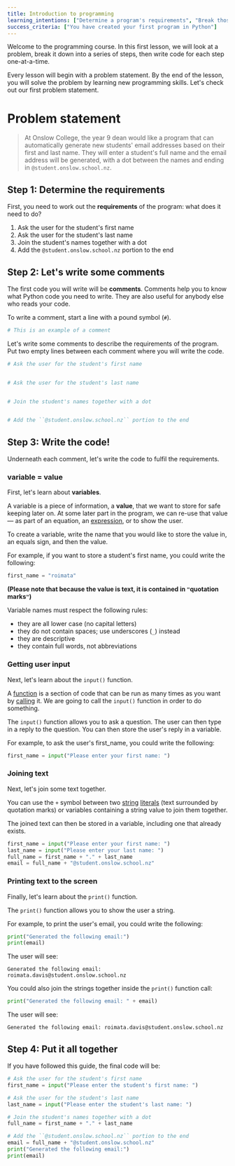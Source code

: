 ```yaml
---
title: Introduction to programming
learning_intentions: ["Determine a program's requirements", "Break those requirements into a series of steps", "Write a comment for each step", "Write your first program in Python based on your comments"]
success_criteria: ["You have created your first program in Python"]
---
```


Welcome to the programming course. In this first lesson, we will look at a problem, break it down into a series of steps, then write code for each step one-at-a-time.

Every lesson will begin with a problem statement. By the end of the lesson, you will solve the problem by learning new programming skills. Let's check out our first problem statement.

# Problem statement

> At Onslow College, the year 9 dean would like a program that can automatically generate new students' email addresses based on their first and last name. They will enter a student's full name and the email address will be generated, with a dot between the names and ending in ``@student.onslow.school.nz``.

## Step 1: Determine the requirements

First, you need to work out the **requirements** of the program: what does it need to do?

1. Ask the user for the student's first name
2. Ask the user for the student's last name
3. Join the student's names together with a dot
4. Add the ``@student.onslow.school.nz`` portion to the end

## Step 2: Let's write some comments

The first code you will write will be **comments**. Comments help you to know what Python code you need to write. They are also useful for anybody else who reads your code.

To write a comment, start a line with a pound symbol (``#``).

```python
# This is an example of a comment
```

Let's write some comments to describe the requirements of the program. Put two empty lines between each comment where you will write the code.

```python
# Ask the user for the student's first name


# Ask the user for the student's last name


# Join the student's names together with a dot


# Add the ``@student.onslow.school.nz`` portion to the end


```

## Step 3: Write the code!

Underneath each comment, let's write the code to fulfil the requirements.

### variable = value

First, let's learn about **variables**.

A variable is a piece of information, a **value**, that we want to store for safe keeping later on. At some later part in the program, we can re-use that value — as part of an equation, an [expression](/programming/glossary#expression), or to show the user.

To create a variable, write the name that you would like to store the value in, an equals sign, and then the value.

For example, if you want to store a student's first name, you could write the following:

```python
first_name = "roimata"
```

**(Please note that because the value is text, it is contained in ``"``quotation marks``"``)**

Variable names must respect the following rules:

- they are all lower case (no capital letters)
- they do not contain spaces; use underscores (``_``) instead
- they are descriptive
- they contain full words, not abbreviations

### Getting user input

Next, let's learn about the ``input()`` function.

A [function](/programming/glossary#function) is a section of code that can be run as many times as you want by [calling](/programming/glossary#call) it. We are going to call the ``input()`` function in order to do something.

The ``input()`` function allows you to ask a question. The user can then type in a reply to the question. You can then store the user's reply in a variable.

For example, to ask the user's first_name, you could write the following:

```python
first_name = input("Please enter your first name: ")
```

### Joining text

Next, let's join some text together.

You can use the ``+`` symbol between two [string](/programming/glossary#string) [literals](/programming/glossary#literal) (text surrounded by quotation marks) or variables containing a string value to join them together.

The joined text can then be stored in a variable, including one that already exists.

```python
first_name = input("Please enter your first name: ")
last_name = input("Please enter your last name: ")
full_name = first_name + "." + last_name
email = full_name + "@student.onslow.school.nz"
```

### Printing text to the screen

Finally, let's learn about the ``print()`` function.

The ``print()`` function allows you to show the user a string.

For example, to print the user's email, you could write the following:

```python
print("Generated the following email:")
print(email)
```

The user will see:

```
Generated the following email:
roimata.davis@student.onslow.school.nz
```

You could also join the strings together inside the ``print()`` function call:

```python
print("Generated the following email: " + email)
```

The user will see:

```
Generated the following email: roimata.davis@student.onslow.school.nz
```

## Step 4: Put it all together

If you have followed this guide, the final code will be:

```python
# Ask the user for the student's first name
first_name = input("Please enter the student's first name: ")

# Ask the user for the student's last name
last_name = input("Please enter the student's last name: ")

# Join the student's names together with a dot
full_name = first_name + "." + last_name

# Add the ``@student.onslow.school.nz`` portion to the end
email = full_name + "@student.onslow.school.nz"
print("Generated the following email:")
print(email)
```
